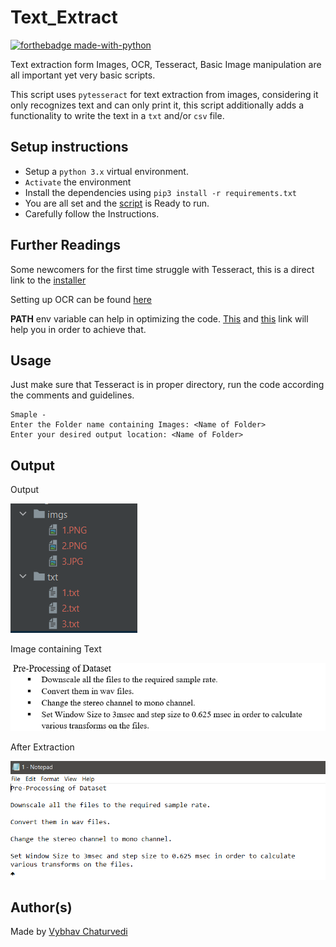 # Text_Extract

[![forthebadge made-with-python](http://ForTheBadge.com/images/badges/made-with-python.svg)](https://www.python.org/)

Text extraction form Images, OCR, Tesseract, Basic Image manipulation are all important yet very basic scripts.

This script uses ```pytesseract``` for text extraction from images, considering it only recognizes text and can 
only print it, this script additionally adds a functionality to write the text in a `txt` and/or `csv` file.

## Setup instructions

- Setup a `python 3.x` virtual environment.
- `Activate` the environment
- Install the dependencies using ```pip3 install -r requirements.txt```
- You are all set and the [script](text_extract.py) is Ready to run.
- Carefully follow the Instructions.

## Further Readings

Some newcomers for the first time struggle with Tesseract, this is a direct link to the 
[installer](https://github.com/UB-Mannheim/tesseract/wiki)

Setting up OCR can be found [here](http://bit.ly/2MClAwD)

__PATH__ env variable can help in optimizing the code. 
[This](http://bit.ly/35d3c3Q) and [this](http://bit.ly/3ba0zmZ) link will help you in order to achieve that.

## Usage

Just make sure that Tesseract is in proper directory, run the code according the comments and guidelines.

```
Smaple - 
Enter the Folder name containing Images: <Name of Folder>
Enter your desired output location: <Name of Folder>
```

## Output

Output

![Output](img/Output.PNG)

Image containing Text

![Before Compression](img/Sample.PNG)

After Extraction

![After Backup](img/TextFile.PNG)


## Author(s)

Made by [Vybhav Chaturvedi](https://www.linkedin.com/in/vybhav-chaturvedi-0ba82614a/)

